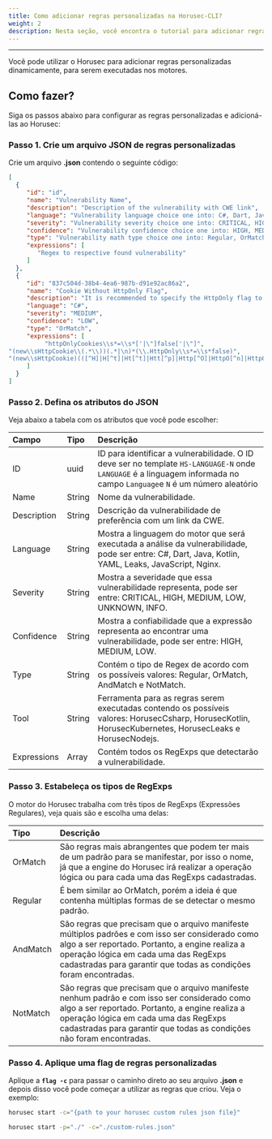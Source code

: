 ```yaml
---
title: Como adicionar regras personalizadas na Horusec-CLI?
weight: 2
description: Nesta seção, você encontra o tutorial para adicionar regras personalizadas ao Horusec-CLI. 
---
```


---

Você pode utilizar o Horusec para adicionar regras personalizadas dinamicamente, para serem executadas nos motores.

## **Como fazer?** 

Siga os passos abaixo para configurar as regras personalizadas e adicioná-las ao Horusec: 


### **Passo 1. Crie um arquivo JSON de regras personalizadas**

Crie um arquivo **.json** contendo o seguinte código:

```json
[
  {
     "id": "id",
     "name": "Vulnerability Name",
     "description": "Description of the vulnerability with CWE link",
     "language": "Vulnerability language choice one into: C#, Dart, Java, Kotlin, YAML, Leaks, JavaScript, Nginx",
     "severity": "Vulnerability severity choice one into: CRITICAL, HIGH, MEDIUM, LOW, UNKNOWN, INFO",
     "confidence": "Vulnerability confidence choice one into: HIGH, MEDIUM, LOW",
     "type": "Vulnerability math type choice one into: Regular, OrMatch, AndMatch, NotMatch",
     "expressions": [
        "Regex to respective found vulnerability"
     ]
  },
  {
     "id": "837c504d-38b4-4ea6-987b-d91e92ac86a2",
     "name": "Cookie Without HttpOnly Flag",
     "description": "It is recommended to specify the HttpOnly flag to new cookie. For more information access: (https://security-code-scan.github.io/#SCS0009) or (https://cwe.mitre.org/data/definitions/1004.html).",
     "language": "C#",
     "severity": "MEDIUM",
     "confidence": "LOW",
     "type": "OrMatch",
     "expressions": [
          "httpOnlyCookies\\s*=\\s*['|\"]false['|\"]",
"(new\\sHttpCookie\\(.*\\))(.*|\n)*(\\.HttpOnly\\s*=\\s*false)",
"(new\\sHttpCookie)(([^H]|H[^t]|Ht[^t]|Htt[^p]|Http[^O]|HttpO[^n]|HttpOn[^l]|HttpOnl[^y])*)(})"
     ]
  }
]

```

### **Passo 2. Defina os atributos do JSON** 

Veja abaixo a tabela com os atributos que você pode escolher:

| **Campo** | **Tipo** | **Descrição** |
| :--- | :--- | :--- |
| ID          | uuid   | ID para identificar a vulnerabilidade. O ID deve ser no template `HS-LANGUAGE-N` onde `LANGUAGE` é a linguagem informada no campo `Language`e `N` é um número aleatório  |
| Name        | String | Nome da vulnerabilidade. |
| Description | String | Descrição da vulnerabilidade de preferência com um link da CWE. |
| Language    | String | Mostra a linguagem do motor que será executada a análise da vulnerabilidade, pode ser entre: C#, Dart, Java, Kotlin, YAML, Leaks, JavaScript, Nginx. |
| Severity    | String | Mostra a severidade que essa vulnerabilidade representa, pode ser entre: CRITICAL, HIGH, MEDIUM, LOW, UNKNOWN, INFO.  |
| Confidence  | String | Mostra a confiabilidade que a expressão representa ao encontrar uma vulnerabilidade, pode ser entre: HIGH, MEDIUM, LOW. |
| Type        | String | Contém o tipo de Regex de acordo com os possíveis valores: Regular, OrMatch, AndMatch e NotMatch. |
| Tool        | String | Ferramenta para as regras serem executadas contendo os possíveis valores: HorusecCsharp, HorusecKotlin, HorusecKubernetes, HorusecLeaks e HorusecNodejs. |
| Expressions | Array  | Contém todos os RegExps que detectarão a vulnerabilidade.    |

### **Passo 3. Estabeleça os tipos de RegExps**

O motor do Horusec trabalha com três tipos de RegExps \(Expressões Regulares\), veja quais são e escolha uma delas: 

| **Tipo** | **Descrição** |
| :--- | :--- |
| OrMatch | São regras mais abrangentes que podem ter mais de um padrão para se manifestar, por isso o nome, já que a engine do Horusec irá realizar a operação lógica ou para cada uma das RegExps cadastradas. |
| Regular | É bem similar ao OrMatch, porém a ideia é que contenha múltiplas formas de se detectar o mesmo padrão. |
| AndMatch | São regras que precisam que o arquivo manifeste múltiplos padrões e com isso ser considerado como algo a ser reportado. Portanto, a engine realiza a operação lógica em cada uma das RegExps cadastradas para garantir que todas as condições foram encontradas. |
| NotMatch | São regras que precisam que o arquivo manifeste nenhum padrão e com isso ser considerado como algo a ser reportado. Portanto, a engine realiza a operação lógica em cada uma das RegExps cadastradas para garantir que todas as condições não foram encontradas. |

### **Passo 4. Aplique uma flag de regras personalizadas**

Aplique a **`flag -c`** para passar o caminho direto ao seu arquivo **.json** e depois disso você pode começar a utilizar as regras que criou. Veja o exemplo:

```bash
horusec start -c="{path to your horusec custom rules json file}"
```


```bash
horusec start -p="./" -c="./custom-rules.json"
```
